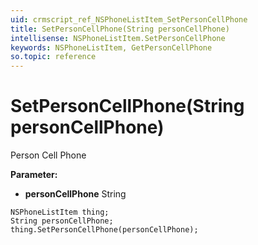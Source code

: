 ```yaml
---
uid: crmscript_ref_NSPhoneListItem_SetPersonCellPhone
title: SetPersonCellPhone(String personCellPhone)
intellisense: NSPhoneListItem.SetPersonCellPhone
keywords: NSPhoneListItem, GetPersonCellPhone
so.topic: reference
---
```


# SetPersonCellPhone(String personCellPhone)

Person Cell Phone

**Parameter:** 
* **personCellPhone** String

```crmscript
NSPhoneListItem thing;
String personCellPhone;
thing.SetPersonCellPhone(personCellPhone);
```

